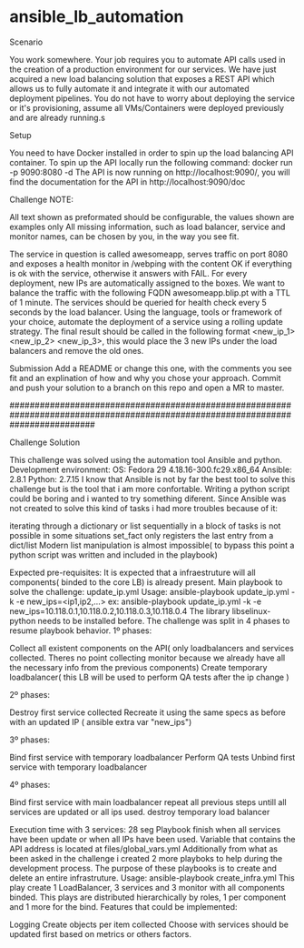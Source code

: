 # ansible_lb_automation

Scenario

You work somewhere.
Your job requires you to automate API calls used in the creation of a production environment for our services.
We have just acquired a new load balancing solution that exposes a REST API which allows us to fully automate it and integrate it with our automated deployment pipelines.
You do not have to worry about deploying the service or it's provisioning, assume all VMs/Containers were deployed previously and are already running.s

Setup

You need to have Docker installed in order to spin up the load balancing API container.
To spin up the API locally run the following command:
docker run -p 9090:8080 -d <location>
The API is now running on http://localhost:9090/, you will find the documentation for the API in http://localhost:9090/doc

Challenge
NOTE:

All text shown as preformated should be configurable, the values shown are examples only
All missing information, such as load balancer, service and monitor names, can be chosen by you, in the way you see fit.

The service in question is called awesomeapp, serves traffic on port 8080 and exposes a health monitor in /webping with the content OK if everything is ok with the service, otherwise it answers with FAIL.
For every deployment, new IPs are automatically assigned to the boxes.
We want to balance the traffic with the following FQDN awesomeapp.blip.pt with a TTL of 1 minute. The services should be queried for health check every 5 seconds by the load balancer.
Using the language, tools or framework of your choice, automate the deployment of a service using a rolling update strategy.
The final result should be called in the following format <program> <new_ip_1> <new_ip_2> <new_ip_3>, this would place the 3 new IPs under the load balancers and remove the old ones.

Submission
Add a README or change this one, with the comments you see fit and an explination of how and why you chose your approach.
Commit and push your solution to a branch on this repo and open a MR to master.



#################################################################################################################################

Challenge Solution


This challenge was solved using the automation tool Ansible and python.
Development environment:
OS: Fedora 29 4.18.16-300.fc29.x86_64
Ansible: 2.8.1
Python: 2.7.15
I know that Ansible is not by far the best tool to solve this challenge but is the tool that i am more confortable.
Writing a python script could be boring and i wanted to try something diferent.
Since Ansible was not created to solve this kind of tasks i had more troubles because of it:

iterating through a dictionary or list sequentially in a block of tasks is not possible
in some situations set_fact only registers the last entry from a dict/list
Modern list manipulation is almost impossible( to bypass this point a python script was written and included in the playbook)

Expected pre-requisites:
It is expected that a infraestruture will all components( binded to the core LB) is already present.
Main playbook to solve the challenge: update_ip.yml
Usage: ansible-playbook update_ip.yml -k -e new_ips=<ip1,ip2,...>
ex: ansible-playbook update_ip.yml -k -e new_ips=10.118.0.1,10.118.0.2,10.118.0.3,10.118.0.4
The library libselinux-python needs to be installed before.
The challenge was split in 4 phases to resume playbook behavior.
1º phases:

Collect all existent components on the API( only loadbalancers and services collected. Theres no point collecting monitor because we already have all the necessary info from the previous components)
Create temporary loadbalancer( this LB will be used to perform QA tests after the ip change )

2º phases:

Destroy first service collected
Recreate it using the same specs as before with an updated IP ( ansible extra var "new_ips")

3º phases:

Bind first service with temporary loadbalancer
Perform QA tests
Unbind first service with temporary loadbalancer

4º phases:

Bind first service with main loadbalancer
repeat all previous steps untill all services are updated or all ips used.
destroy temporary load balancer

Execution time with 3 services: 28 seg
Playbook finish when all services have been update or when all IPs have been used.
Variable that contains the API address is located at files/global_vars.yml
Additionally from what as been asked in the challenge i created 2 more playboks to help during the development process. The purpose of these playbooks is to create and delete an entire infrastruture.
Usage: ansible-playbook create_infra.yml
This play create 1 LoadBalancer, 3 services and 3 monitor  with all components binded.
This plays are distributed hierarchically by roles, 1 per component and 1 more for the bind.
Features that could be implemented:

Logging
Create objects per item collected
Choose with services should be updated first based on metrics or others factors.
